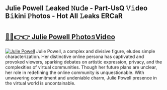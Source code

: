 ## Julie Powell 𝙻eaked 𝙽u𝚍e - Part-UsQ 𝚅𝚒deo B𝚒kini 𝙿hotos - Hot All 𝙻eaks ERCaR

# <h2><a href="http://ld1ceq.urlbe.top/?page=Julie+Powell">🔗🔗👉👉 Julie Powell P𝚑oto𝚜Vid𝚎o</a></h2>

[![Julie Powell](https://i.imgur.com/eBuTRDB.gif)](http://ld1ceq.urlbe.top/?page=Julie+Powell)
Julie Powell, a complex and divisive figure, eludes simple characterization. Her distinctive online persona has captivated and provoked viewers, sparking debates on artistic expression, privacy, and the complexities of virtual communities. Though her future plans are unclear, her role in redefining the online community is unquestionable. With unwavering commitment and undeniable charm, Julie Powell presence in the virtual world is uncontainable.
